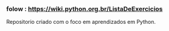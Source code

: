 
### folow : https://wiki.python.org.br/ListaDeExercicios

Repositorio criado com o foco em aprendizados em Python.
